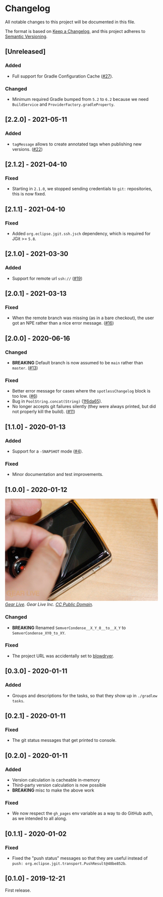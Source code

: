 # Changelog
All notable changes to this project will be documented in this file.

The format is based on [Keep a Changelog](https://keepachangelog.com/en/1.0.0/),
and this project adheres to [Semantic Versioning](https://semver.org/spec/v2.0.0.html).

## [Unreleased]
### Added
- Full support for Gradle Configuration Cache ([#27](https://github.com/diffplug/spotless-changelog/pull/27)).
### Changed
- Minimum required Gradle bumped from `5.2` to `6.2` because we need `BuildService` and `ProviderFactory.gradleProperty`.

## [2.2.0] - 2021-05-11
### Added
- `tagMessage` allows to create annotated tags when publishing new versions. ([#22](https://github.com/diffplug/spotless-changelog/pull/22))

## [2.1.2] - 2021-04-10
### Fixed
- Starting in `2.1.0`, we stopped sending credentials to `git:` repositories, this is now fixed.

## [2.1.1] - 2021-04-10
### Fixed
- Added `org.eclipse.jgit.ssh.jsch` dependency, which is required for JGit >= `5.8`.

## [2.1.0] - 2021-03-30
### Added
- Support for remote url `ssh://` ([#19](https://github.com/diffplug/spotless-changelog/issues/19))

## [2.0.1] - 2021-03-13
### Fixed
- When the remote branch was missing (as in a bare checkout), the user got an NPE rather than a nice error message. ([#16](https://github.com/diffplug/spotless-changelog/issues/16))

## [2.0.0] - 2020-06-16
### Changed
- **BREAKING** Default branch is now assumed to be `main` rather than `master`. ([#13](https://github.com/diffplug/spotless-changelog/pull/13))
### Fixed
- Better error message for cases where the `spotlessChangelog` block is too low. ([#6](https://github.com/diffplug/spotless-changelog/issues/6))
- Bug in `PoolString.concat(String)` ([1f6da65](https://github.com/diffplug/spotless-changelog/commit/1f6da65b51c5ee7af847dc0e427fe685fbd3d43c)).
- No longer accepts git failures silently (they were always printed, but did not properly kill the build). ([#11](https://github.com/diffplug/spotless-changelog/issues/11))

## [1.1.0] - 2020-01-13
### Added
- Support for a `-SNAPSHOT` mode ([#4](https://github.com/diffplug/spotless-changelog/pull/4)).
### Fixed
- Minor documentation and test improvements.

## [1.0.0] - 2020-01-12
![Peeling off the wrapper](raw-peel.jpg)
*[Gear Live](http://www.gearlive.com/gallery/image_full/142268).  Gear Live Inc.  [CC Public Domain](https://creativecommons.org/share-your-work/public-domain/).*

### Changed
- **BREAKING** Renamed `SemverCondense__X_Y_0__to__X_Y` to `SemverCondense_XY0_to_XY`.
### Fixed
- The project URL was accidentally set to [blowdryer](https://github.com/diffplug/blowdryer).

## [0.3.0] - 2020-01-11
### Added
- Groups and descriptions for the tasks, so that they show up in `./gradlew tasks`.

## [0.2.1] - 2020-01-11
### Fixed
- The git status messages that get printed to console.

## [0.2.0] - 2020-01-11
### Added
- Version calculation is cacheable in-memory
- Third-party version calculation is now possible
- **BREAKING** misc to make the above work
### Fixed
- We now respect the `gh_pages` env variable as a way to do GitHub auth, as we intended to all along.

## [0.1.1] - 2020-01-02
### Fixed
- Fixed the "push status" messages so that they are useful instead of `push: org.eclipse.jgit.transport.PushResult@48be852b`.

## [0.1.0] - 2019-12-21
First release.
